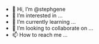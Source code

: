 - 👋 Hi, I’m @stephgene
- 👀 I’m interested in ...
- 🌱 I’m currently learning ...
- 💞️ I’m looking to collaborate on ...
- 📫 How to reach me ...

<!---
stephgene/stephgene is a ✨ special ✨ repository because its `README.md` (this file) appears on your GitHub profile.
You can click the Preview link to take a look at your changes.
--->
